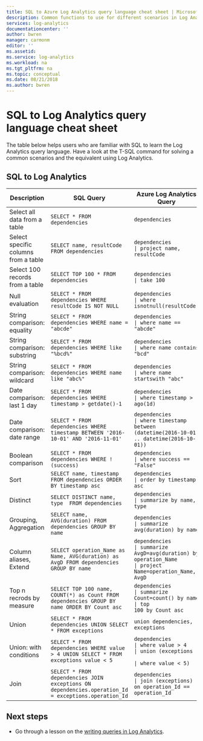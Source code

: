 ```yaml
---
title: SQL to Azure Log Analytics query language cheat sheet | Microsoft Docs
description: Common functions to use for different scenarios in Log Analytics queries.
services: log-analytics
documentationcenter: ''
author: bwren
manager: carmonm
editor: ''
ms.assetid: 
ms.service: log-analytics
ms.workload: na
ms.tgt_pltfrm: na
ms.topic: conceptual
ms.date: 08/21/2018
ms.author: bwren
---
```


# SQL to Log Analytics query language cheat sheet 

The table below helps users who are familiar with SQL to learn the Log Analytics query language. Have a look at the T-SQL command for solving a common scenarios and the equivalent using Log Analytics.

## SQL to Log Analytics

Description								|SQL Query                           																|Azure Log Analytics Query
----------------------------------------|---------------------------------------------------------------------------------------------------|----------------------------------------
Select all data from a table	     	|`SELECT * FROM dependencies`          																|<code>dependencies</code>
Select specific columns from a table	|`SELECT name, resultCode FROM dependencies`  														|<code>dependencies <br>&#124; project name, resultCode</code>
Select 100 records from a table			|`SELECT TOP 100 * FROM dependencies`  																|<code>dependencies <br>&#124; take 100</code>
Null evaluation							|`SELECT * FROM dependencies WHERE resultCode IS NOT NULL`											|<code>dependencies <br>&#124; where isnotnull(resultCode)</code>
String comparison: equality				|`SELECT * FROM dependencies WHERE name = "abcde"`													|<code>dependencies <br>&#124; where name == "abcde"</code>
String comparison: substring			|`SELECT * FROM dependencies WHERE like "%bcd%"`													|<code>dependencies <br>&#124; where name contains "bcd"</code>
String comparison: wildcard				|`SELECT * FROM dependencies WHERE name like "abc%"`												|<code>dependencies <br>&#124; where name startswith "abc"</code>
Date comparison: last 1 day				|`SELECT * FROM dependencies WHERE timestamp > getdate()-1`											|<code>dependencies <br>&#124; where timestamp > ago(1d)</code>
Date comparison: date range				|`SELECT * FROM dependencies WHERE timestamp BETWEEN '2016-10-01' AND '2016-11-01'`					|<code>dependencies <br>&#124; where timestamp between (datetime(2016-10-01) .. datetime(2016-10-01))</code>
Boolean comparison						|`SELECT * FROM dependencies WHERE !(success)`														|<code>dependencies <br>&#124; where success == "False" </code>
Sort									|`SELECT name, timestamp FROM dependencies ORDER BY timestamp asc`									|<code>dependencies <br>&#124; order by timestamp asc </code>
Distinct								|`SELECT DISTINCT name, type  FROM dependencies`													|<code>dependencies <br>&#124; summarize by name, type </code>
Grouping, Aggregation					|`SELECT name, AVG(duration) FROM dependencies GROUP BY name`										|<code>dependencies <br>&#124; summarize avg(duration) by name </code>
Column aliases, Extend					|`SELECT operation_Name as Name, AVG(duration) as AvgD FROM dependencies GROUP BY name`				|<code>dependencies <br>&#124; summarize AvgD=avg(duration) by operation_Name <br>&#124; project Name=operation_Name, AvgD</code>
Top n recrods by measure				|`SELECT TOP 100 name, COUNT(*) as Count FROM dependencies GROUP BY name ORDER BY Count asc`		|<code>dependencies <br>&#124; summarize Count=count() by name <br>&#124; top 100 by Count asc</code>
Union									|`SELECT * FROM dependencies UNION SELECT * FROM exceptions`					 					|<code>union dependencies, exceptions</code>
Union: with conditions					|`SELECT * FROM dependencies WHERE value > 4 UNION SELECT * FROM exceptions value < 5`				|<code>dependencies <br>&#124; where value > 4 <br>&#124; union (exceptions <br>&#124; where value < 5)</code>
Join									|`SELECT * FROM dependencies JOIN exceptions ON dependencies.operation_Id = exceptions.operation_Id`|<code>dependencies <br>&#124; join (exceptions) on operation_Id == operation_Id</code>


## Next steps

- Go through a lesson on the [writing queries in Log Analytics](get-started-queries.md).